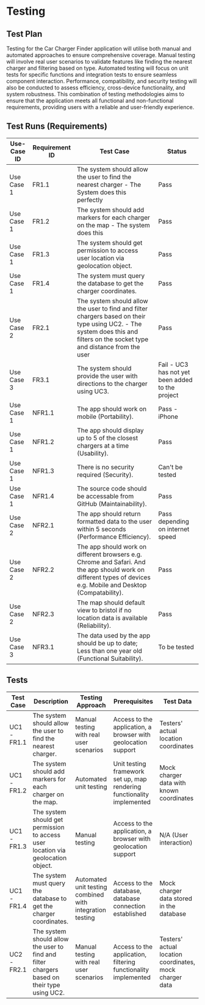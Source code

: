 # Testing

## Test Plan
Testing for the Car Charger Finder application will utilise both manual and automated approaches to ensure comprehensive coverage. Manual testing will involve real user scenarios to validate features like finding the nearest charger and filtering based on type. Automated testing will focus on unit tests for specific functions and integration tests to ensure seamless component interaction. Performance, compatibility, and security testing will also be conducted to assess efficiency, cross-device functionality, and system robustness. This combination of testing methodologies aims to ensure that the application meets all functional and non-functional requirements, providing users with a reliable and user-friendly experience.

## Test Runs (Requirements)

| Use-Case ID | Requirement ID | Test Case | Status |
| ----------- | -------------- | --------- | ------ |
| Use Case 1 | FR1.1 | The system should allow the user to find the nearest charger - The System does this perfectly | Pass|
| Use Case 1 | FR1.2 | The system should add markers for each charger on the map - The system does this | Pass |
| Use Case 1 | FR1.3 | The system should get permission to access user location via geolocation object. | Pass |
| Use Case 1 | FR1.4 | The system must query the database to get the charger coordinates. | Pass |
| Use Case 2 | FR2.1 | The system should allow the user to find and filter chargers based on their type using UC2. - The system does this and filters on the socket type and distance from the user | Pass |
| Use Case 3 | FR3.1 | The system should provide the user with directions to the charger using UC3. | Fail - UC3 has not yet been added to the project |
| Use Case 1 | NFR1.1 | The app should work on mobile (Portability). | Pass - iPhone |
| Use Case 1 | NFR1.2 | The app should display up to 5 of the closest chargers at a time (Usability). | Pass |
| Use Case 1 | NFR1.3 | There is no security required (Security). | Can't be tested |
| Use Case 1 | NFR1.4 | The source code should be accessable from GitHub (Maintainability). | Pass |
| Use Case 2 | NFR2.1 | The app should return formatted data to the user within 5 seconds (Performance Efficiency). | Pass depending on internet speed |
| Use Case 2 | NFR2.2 | The app should work on different browsers e.g. Chrome and Safari. And the app should work on different types of devices e.g. Mobile and Desktop (Compatability). | Pass |
| Use Case 2 | NFR2.3 | The map should default view to bristol if no location data is available (Reliability). | Pass | 
| Use Case 3 | NFR3.1 | The data used by the app should be up to date; Less than one year old (Functional Suitability). | To be tested |

## Tests

| Test Case | Description               | Testing Approach            | Prerequisites     | Test Data               |
|-----------|---------------------------|-----------------------------|-------------------|-------------------------|
| UC1 - FR1.1 | The system should allow the user to find the nearest charger.| Manual testing with real user scenarios | Access to the application, a browser with geolocation support | Testers' actual location coordinates |
| UC1 - FR1.2 | The system should add markers for each charger on the map.| Automated unit testing  | Unit testing framework set up, map rendering functionality implemented | Mock charger data with known coordinates |
| UC1 - FR1.3 | The system should get permission to access user location via geolocation object.  | Manual testing | Access to the application, a browser with geolocation support | N/A (User interaction) |
| UC1 - FR1.4 | The system must query the database to get the charger coordinates.| Automated unit testing combined with integration testing| Access to the database, database connection established | Mock charger data stored in the database |
| UC2 - FR2.1 | The system should allow the user to find and filter chargers based on their type using UC2.| Manual testing with real user scenarios | Access to the application, filtering functionality implemented | Testers' actual location coordinates, mock charger data |

